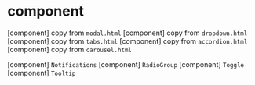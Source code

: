 # component

[component] copy from `modal.html`
[component] copy from `dropdown.html`
[component] copy from `tabs.html`
[component] copy from `accordion.html`
[component] copy from `carousel.html`

[component] `Notifications`
[component] `RadioGroup`
[component] `Toggle`
[component] `Tooltip`
